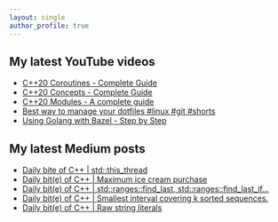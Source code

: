 ```yaml
---
layout: single
author_profile: true
---
```


## My latest YouTube videos

<ul>
<!--START_SECTION:youtube-->
<li><a href="https://www.youtube.com/watch?v=w-dmOHhBX9o">C++20 Coroutines - Complete Guide</a></li>
<li><a href="https://www.youtube.com/watch?v=1So7onMFxJM">C++20 Concepts  - Complete Guide</a></li>
<li><a href="https://www.youtube.com/watch?v=WRCwciJ5MTE">C++20 Modules - A complete guide</a></li>
<li><a href="https://www.youtube.com/watch?v=LHrB4TcU1JM">Best way to manage your dotfiles #linux #git #shorts</a></li>
<li><a href="https://www.youtube.com/watch?v=mXLrk0ipwz4">Using Golang with Bazel - Step by Step</a></li>
<!--END_SECTION:youtube-->
</ul>

## My latest Medium posts

<ul>
<!--START_SECTION:medium-->
<li><a href="https://medium.com/@simontoth/daily-bite-of-c-std-this-thread-28a8ba5396f0?source=rss-1e1de1006a93------2">Daily bite of C++ | std::this_thread</a></li>
<li><a href="https://medium.com/@simontoth/daily-bit-e-of-c-maximum-ice-cream-purchase-f41ed1d25a1a?source=rss-1e1de1006a93------2">Daily bit(e) of C++ | Maximum ice cream purchase</a></li>
<li><a href="https://medium.com/@simontoth/daily-bit-e-of-c-std-ranges-find-last-std-ranges-find-last-if-ace6be6a24fb?source=rss-1e1de1006a93------2">Daily bit(e) of C++ | std::ranges::find_last, std::ranges::find_last_if…</a></li>
<li><a href="https://medium.com/@simontoth/daily-bit-e-of-c-smallest-interval-covering-k-sorted-sequences-fb4d1ea9d097?source=rss-1e1de1006a93------2">Daily bit(e) of C++ | Smallest interval covering k sorted sequences.</a></li>
<li><a href="https://medium.com/@simontoth/daily-bit-e-of-c-raw-string-literals-238b86832325?source=rss-1e1de1006a93------2">Daily bit(e) of C++ | Raw string literals</a></li>
<!--END_SECTION:medium-->
</ul>